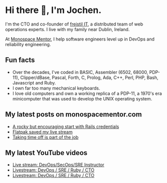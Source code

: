 # Hi there 👋, I'm Jochen.

I'm the CTO and co-founder of [freistil IT](https://www.freistil.it), a distributed team of web operations experts. I live with my family near Dublin, Ireland.

At [Monospace Mentor](https://monospacementor.com), I help software engineers level up in DevOps and reliability engineering.

## Fun facts

- Over the decades, I've coded in BASIC, Assembler (6502, 68000, PDP-11), Clipper/dBase, Pascal, Forth, C, Prolog, Ada, C++, Perl, PHP, Bash, Javascript and Ruby.
- I own far too many mechanical keyboards.
- I love old computers and own a working replica of a PDP-11, a 1970's era minicomputer that was used to develop the UNIX operating system.

## My latest posts on monospacementor.com

<!-- MONOSPACE:START -->
- [A rocky but encouraging start with Rails credentials](https://monospacementor.com/2024/12/a-rocky-but-encouraging-start-with-rails-credentials/)
- [Flatpak saved my live stream](https://monospacementor.com/2024/11/flatpak-saved-my-live-stream/)
- [Taking time off is part of the job](https://monospacementor.com/2024/10/taking-time-off-is-part-of-the-job/)
<!-- MONOSPACE:END -->

## My latest YouTube videos

<!-- YOUTUBE:START -->
- [Live stream: DevOps/SecOps/SRE Instructor](https://www.youtube.com/watch?v=Yv2yEaO6pTk)
- [Livestream: DevOps / SRE / Ruby / CTO](https://www.youtube.com/watch?v=E6fhgKQkMhs)
- [Livestream: DevOps / SRE / Ruby / CTO](https://www.youtube.com/watch?v=zILFzQxLLpo)
<!-- YOUTUBE:END -->
